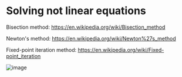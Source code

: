 <h1>Solving not linear equations</h1>

Bisection method: https://en.wikipedia.org/wiki/Bisection_method

Newton's method: https://en.wikipedia.org/wiki/Newton%27s_method

Fixed-point iteration method: https://en.wikipedia.org/wiki/Fixed-point_iteration

![image](https://github.com/eternalowo/solving-notlinear-equations/assets/98911288/af5d2ef2-bbd2-43fe-b5fd-7ce211fa3a8d)
